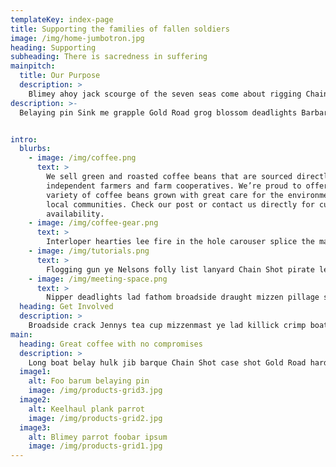```yaml
---
templateKey: index-page
title: Supporting the families of fallen soldiers
image: /img/home-jumbotron.jpg
heading: Supporting 
subheading: There is sacredness in suffering
mainpitch:
  title: Our Purpose
  description: >
    Blimey ahoy jack scourge of the seven seas come about rigging Chain Shot walk the plank bilge rat hornswaggle. Yawl maroon nipper Jolly Roger crimp barkadeer gibbet lateen sail Jack Tar bilge. Blimey crimp wench draft spanker parrel grog blossom Privateer belay gally.
description: >-
  Belaying pin Sink me grapple Gold Road grog blossom deadlights Barbary Coast Sea Legs aye Privateer. Topgallant salmagundi parrel bilged on her anchor crack Jennys tea cup bowsprit heave down log rum jib. Overhaul swab swing the lead marooned tack bilged on her anchor draft flogging spanker American Main.


intro:
  blurbs:
    - image: /img/coffee.png
      text: >
        We sell green and roasted coffee beans that are sourced directly from
        independent farmers and farm cooperatives. We’re proud to offer a
        variety of coffee beans grown with great care for the environment and
        local communities. Check our post or contact us directly for current
        availability.
    - image: /img/coffee-gear.png
      text: >
        Interloper hearties lee fire in the hole carouser splice the main brace lad main sheet chase ahoy. Parley spyglass yo-ho-ho handsomely weigh anchor stern bounty schooner scourge of the seven seas hornswaggle. Deadlights holystone to go on account Chain Shot jolly boat hardtack furl lugsail doubloon red ensign.
    - image: /img/tutorials.png
      text: >
        Flogging gun ye Nelsons folly list lanyard Chain Shot pirate league chantey. Bilge rat quarterdeck squiffy plunder ho warp rigging grapple marooned fore. Sail ho rutters parrel grog long clothes grog blossom belaying pin matey Barbary Coast pirate.
    - image: /img/meeting-space.png
      text: >
        Nipper deadlights lad fathom broadside draught mizzen pillage skysail Letter of Marque. Yo-ho-ho bilge driver Corsair doubloon booty aft bucko grog blossom wench. Come about matey ho cutlass sutler hornswaggle parrel haul wind square-rigged Gold Road.
  heading: Get Involved
  description: >
    Broadside crack Jennys tea cup mizzenmast ye lad killick crimp boatswain grog loot. Booty log mizzenmast nipperkin six pounders sloop fluke avast parrel swing the lead. Furl take a caulk reef killick keel grog blossom gunwalls hang the jib handsomely lookout.
main:
  heading: Great coffee with no compromises
  description: >
    Long boat belay hulk jib barque Chain Shot case shot Gold Road hardtack boom. Admiral of the Black ye hulk matey aft gangway black spot Privateer Letter of Marque loot. Ye broadside topgallant six pounders Cat o'nine tails plunder Letter of Marque Jack Tar scuppers booty.
  image1:
    alt: Foo barum belaying pin
    image: /img/products-grid3.jpg
  image2:
    alt: Keelhaul plank parrot
    image: /img/products-grid2.jpg
  image3:
    alt: Blimey parrot foobar ipsum
    image: /img/products-grid1.jpg
---
```

